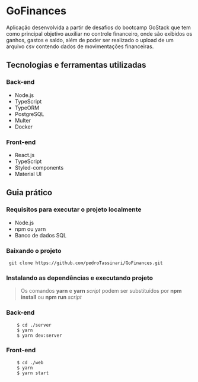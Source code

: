 # GoFinances

Aplicação desenvolvida a partir de desafios do bootcamp GoStack  que tem como principal objetivo auxiliar no controle financeiro, onde são exibidos os ganhos, gastos e saldo, além de poder ser realizado o upload de um arquivo csv contendo dados de movimentações financeiras.


## Tecnologias e ferramentas utilizadas
### Back-end
- Node.js
- TypeScript
- TypeORM
- PostgreSQL
- Multer
- Docker

### Front-end
- React.js
- TypeScript
- Styled-components
- Material UI


## Guia prático

### Requisitos para executar o projeto localmente
- Node.js
- npm ou yarn
- Banco de dados SQL


### Baixando o projeto
```  git clone https://github.com/pedroTassinari/GoFinances.git ```

### Instalando as dependências e executando projeto
> Os comandos **yarn** e **yarn** *script* podem ser substituídos por **npm install** ou **npm run** *script* 

### Back-end
```
    $ cd ./server
    $ yarn
    $ yarn dev:server
```

### Front-end
```
    $ cd ./web
    $ yarn
    $ yarn start
```